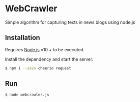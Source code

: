 # WebCrawler

Simple algorithm for capturing texts in news blogs using node.js

## Installation

Requires [Node.js](https://nodejs.org/) v10 + to be executed.

Install the dependency and start the server.

```sh
$ npm i --save cheerio request
```

## Run

```sh
$ node webcrawler.js
```
